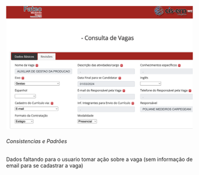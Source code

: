 <img src='/img/site_portal_vagas_fatec.png'>

###### Consistencias e Padrões

Dados faltando para o usuario tomar ação sobre a vaga (sem informação de email para se cadastrar a vaga)